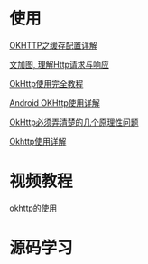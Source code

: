 # 使用

[OKHTTP之缓存配置详解](https://blog.csdn.net/briblue/article/details/52920531)

[文加图, 理解Http请求与响应](https://www.jianshu.com/p/51a61845e66a#)

[OkHttp使用完全教程](https://www.jianshu.com/p/ca8a982a116b)

[Android OKHttp使用详解
](https://www.jianshu.com/p/2663ce3da0db)

[OkHttp必须弄清楚的几个原理性问题](https://juejin.im/post/5e185d3c6fb9a02ff254a44c)

[Okhttp使用详解](https://blog.csdn.net/iispring/article/details/51661195)

# 视频教程

[okhttp的使用](https://www.imooc.com/learn/764)

# 源码学习



